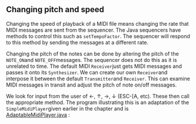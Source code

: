 
##  Changing pitch and speed 


Changing the speed of playback of a MIDI file means changing
the  rate that MIDI messages are sent from the sequencer.
The Java sequencers have methods to control this such as `setTempoFactor`. The sequencer will respond to
this method by sending the messages at a different rate.


Changing the pitch of the notes can be done by altering the
pitch of the `NOTE_ON`and `NOTE_OFF`messages. The sequencer does not do this as it is unrelated
to time. The default MIDI `Receiver`just gets
MIDI messages and passes it onto its `Synthesizer`.
We can create our own `Receiver`and interpose
it between the default `Transmitter`and `Receiver`. This can examine MIDI messages
in transit and adjust the pitch of note on/off messages.


We look for input from the user of  ←, ↑, →, ↓ (ESC-[A, etc).
These then call the appropriate method. The program illustrating
this is an adaptation of the `SimpleMidiPlayer`given earlier in the chapter and is [AdaptableMidiPlayer.java](AdaptableMidiPlayer.java) :

```cpp

```
